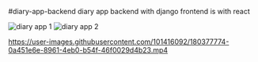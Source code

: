 #diary-app-backend
diary app backend with django
frontend is with react

![diary app 1](https://user-images.githubusercontent.com/101416092/180378345-d3913cad-bf08-4add-a475-3d52a405a453.png)
![diary app 2](https://user-images.githubusercontent.com/101416092/180378372-92ac3ef1-6626-45b3-b5fe-2ee7ef8b5395.png)


https://user-images.githubusercontent.com/101416092/180377774-0a451e6e-8961-4eb0-b54f-46f0029d4b23.mp4
